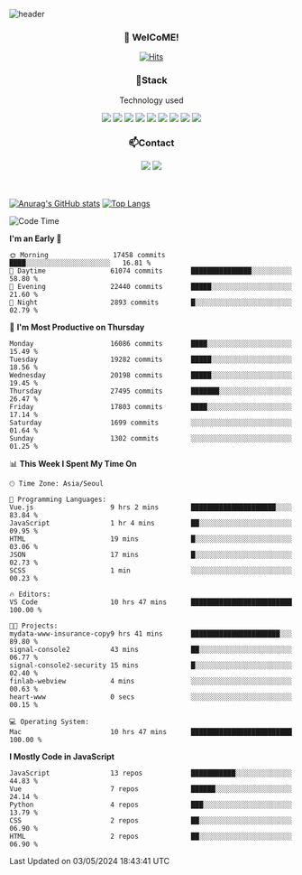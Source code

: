 ![header](https://capsule-render.vercel.app/api?type=waving&color=gradient&height=200&text=Kyungjoon&fontAlign=70&fontAlignY=40&animation=twinkling)

<h3 align="center">👋 WelCoME!</h3>

<div align=center>
  
[![Hits](https://hits.seeyoufarm.com/api/count/incr/badge.svg?url=https%3A%2F%2Fgithub.com%2Fuvula6921&count_bg=%2322BAC9&title_bg=%23827F7F&icon=iconify.svg&icon_color=%2325A27F&title=visits&edge_flat=false)](https://hits.seeyoufarm.com)
  
</div>
<h3 align="center">📌Stack</h3>
<p align="center">Technology used</p>
<div align="center"><img src="https://img.shields.io/badge/HTML5-E34F26?style=flat-square&logo=HTML5&logoColor=white"></img> <img src="https://img.shields.io/badge/CSS3-0A84FF?style=flat-square&logo=CSS3&logoColor=white"></img> <img src="https://img.shields.io/badge/JavaScript-FFCD11?style=flat-square&logo=JavaScript&logoColor=white"></img> <img src="https://img.shields.io/badge/React-00BCF6?style=flat-square&logo=React&logoColor=white"></img> <img src="https://img.shields.io/badge/jQuery-3655FF?style=flat-square&logo=jQuery&logoColor=white"></img> <img src="https://img.shields.io/badge/Ruby-E0115F?style=flat-square&logo=Ruby&logoColor=white"></img> <img src="https://img.shields.io/badge/Python-4B8BBE?style=flat-square&logo=Python&logoColor=white"></img> <img src="https://img.shields.io/badge/Vue-4FC08D?style=flat-square&logo=Vue.js&logoColor=white"></img> <img src="https://img.shields.io/badge/Nuxt-00DC82?style=flat-square&logo=Nuxt.js&logoColor=white"></img></div>

<h3 align="center">📫Contact</h3>
<div align="center"><a href="https://velog.io/@uvula6921/"><img src="https://img.shields.io/badge/Blog-20c997?style=flat-square&logo=V&logoColor=white"/></a> <a href="pkj6921@gmail.com"><img src="https://img.shields.io/badge/Gmail-EA4335?style=flat-square&logo=Gmail&logoColor=white"/></a></div>
<br>
<br>

[![Anurag's GitHub stats](https://github-readme-stats.vercel.app/api?username=uvula6921&hide=stars,issues&show_icons=true&count_private=true&theme=tokyonight)](https://github.com/anuraghazra/github-readme-stats)
[![Top Langs](https://github-readme-stats.vercel.app/api/top-langs/?username=uvula6921&hide=css,jupyter%20notebook,html&exclude_repo=uvula6921,uvula6921.github.io&layout=compact&langs_count=8)](https://github.com/anuraghazra/github-readme-stats)

<!--START_SECTION:waka-->
![Code Time](http://img.shields.io/badge/Code%20Time-2%2C250%20hrs%2022%20mins-blue)

**I'm an Early 🐤** 

```text
🌞 Morning                17458 commits       ████░░░░░░░░░░░░░░░░░░░░░   16.81 % 
🌆 Daytime                61074 commits       ███████████████░░░░░░░░░░   58.80 % 
🌃 Evening                22440 commits       █████░░░░░░░░░░░░░░░░░░░░   21.60 % 
🌙 Night                  2893 commits        █░░░░░░░░░░░░░░░░░░░░░░░░   02.79 % 
```
📅 **I'm Most Productive on Thursday** 

```text
Monday                   16086 commits       ████░░░░░░░░░░░░░░░░░░░░░   15.49 % 
Tuesday                  19282 commits       █████░░░░░░░░░░░░░░░░░░░░   18.56 % 
Wednesday                20198 commits       █████░░░░░░░░░░░░░░░░░░░░   19.45 % 
Thursday                 27495 commits       ███████░░░░░░░░░░░░░░░░░░   26.47 % 
Friday                   17803 commits       ████░░░░░░░░░░░░░░░░░░░░░   17.14 % 
Saturday                 1699 commits        ░░░░░░░░░░░░░░░░░░░░░░░░░   01.64 % 
Sunday                   1302 commits        ░░░░░░░░░░░░░░░░░░░░░░░░░   01.25 % 
```


📊 **This Week I Spent My Time On** 

```text
🕑︎ Time Zone: Asia/Seoul

💬 Programming Languages: 
Vue.js                   9 hrs 2 mins        █████████████████████░░░░   83.84 % 
JavaScript               1 hr 4 mins         ██░░░░░░░░░░░░░░░░░░░░░░░   09.95 % 
HTML                     19 mins             █░░░░░░░░░░░░░░░░░░░░░░░░   03.06 % 
JSON                     17 mins             █░░░░░░░░░░░░░░░░░░░░░░░░   02.73 % 
SCSS                     1 min               ░░░░░░░░░░░░░░░░░░░░░░░░░   00.23 % 

🔥 Editors: 
VS Code                  10 hrs 47 mins      █████████████████████████   100.00 % 

🐱‍💻 Projects: 
mydata-www-insurance-copy9 hrs 41 mins       ██████████████████████░░░   89.80 % 
signal-console2          43 mins             ██░░░░░░░░░░░░░░░░░░░░░░░   06.77 % 
signal-console2-security 15 mins             █░░░░░░░░░░░░░░░░░░░░░░░░   02.40 % 
finlab-webview           4 mins              ░░░░░░░░░░░░░░░░░░░░░░░░░   00.63 % 
heart-www                0 secs              ░░░░░░░░░░░░░░░░░░░░░░░░░   00.15 % 

💻 Operating System: 
Mac                      10 hrs 47 mins      █████████████████████████   100.00 % 
```

**I Mostly Code in JavaScript** 

```text
JavaScript               13 repos            ███████████░░░░░░░░░░░░░░   44.83 % 
Vue                      7 repos             ██████░░░░░░░░░░░░░░░░░░░   24.14 % 
Python                   4 repos             ███░░░░░░░░░░░░░░░░░░░░░░   13.79 % 
CSS                      2 repos             ██░░░░░░░░░░░░░░░░░░░░░░░   06.90 % 
HTML                     2 repos             ██░░░░░░░░░░░░░░░░░░░░░░░   06.90 % 
```




 Last Updated on 03/05/2024 18:43:41 UTC
<!--END_SECTION:waka-->
